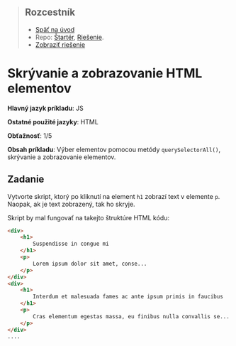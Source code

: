 <div class="hidden">

> ## Rozcestník
> - [Späť na úvod](../../README.md)
> - Repo: [Štartér](/../../tree/main/js/show-hide), [Riešenie](/../../tree/solution/js/show-hide).
> - [Zobraziť riešenie](riesenie.md)
</div>

# Skrývanie a zobrazovanie HTML elementov
<div class="info"> 

**Hlavný jazyk príkladu**: JS

**Ostatné použité jazyky**: HTML

**Obťažnosť**: 1/5

**Obsah príkladu**: Výber elementov pomocou metódy `querySelectorAll()`, skrývanie a zobrazovanie elementov. 
</div>

## Zadanie
Vytvorte skript, ktorý po kliknutí na element `h1` zobrazí text v elemente `p`. Naopak, ak je text zobrazený, tak ho skryje. 

Skript by mal fungovať na takejto štruktúre HTML kódu:

```html
<div>
    <h1>
        Suspendisse in congue mi
    </h1>
    <p>
        Lorem ipsum dolor sit amet, conse...
    </p>
</div>
<div>
    <h1>
        Interdum et malesuada fames ac ante ipsum primis in faucibus
    </h1>
    <p>
        Cras elementum egestas massa, eu finibus nulla convallis se...
    </p>
</div>
....
```